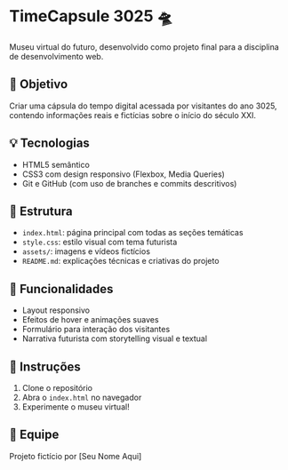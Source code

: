 # TimeCapsule 3025 🛸

Museu virtual do futuro, desenvolvido como projeto final para a disciplina de desenvolvimento web.

## 🎯 Objetivo
Criar uma cápsula do tempo digital acessada por visitantes do ano 3025, contendo informações reais e fictícias sobre o início do século XXI.

## 💡 Tecnologias
- HTML5 semântico
- CSS3 com design responsivo (Flexbox, Media Queries)
- Git e GitHub (com uso de branches e commits descritivos)

## 📂 Estrutura
- `index.html`: página principal com todas as seções temáticas
- `style.css`: estilo visual com tema futurista
- `assets/`: imagens e vídeos fictícios
- `README.md`: explicações técnicas e criativas do projeto

## 🧪 Funcionalidades
- Layout responsivo
- Efeitos de hover e animações suaves
- Formulário para interação dos visitantes
- Narrativa futurista com storytelling visual e textual

## 🚀 Instruções
1. Clone o repositório
2. Abra o `index.html` no navegador
3. Experimente o museu virtual!

## 👥 Equipe
Projeto fictício por [Seu Nome Aqui]
